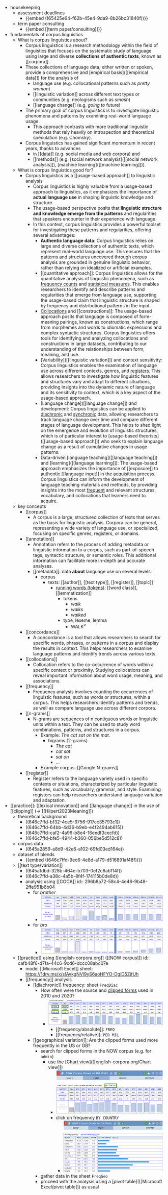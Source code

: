 - housekeeping
	- assessment deadlines
		- {{embed ((65425e64-f62b-45e4-9da9-8b26bc31840f))}}
	- term paper consulting
		- {{embed [[term paper/consulting]]}}
- fundamentals of corpus linguistics
	- What is corpus linguistics about?
		- Corpus linguistics is a research methodology within the field of linguistics that focuses on the systematic study of language using large and diverse **collections of authentic texts**, known as [[corpora]].
		- These collections of language data, either written or spoken, provide a comprehensive and [empirical basis]([[empirical data]]) for the analysis of
			- language use (e.g. collocational patterns such as *pretty woman*)
			- [[linguistic variation]] across different text types or communities (e.g.  neologisms such as *smash*)
			- [[language change]] (e.g. *going to* future)
		- The primary goal of corpus linguistics is to investigate linguistic phenomena and patterns by examining real-world language usage.
			- This approach contrasts with more traditional linguistic methods that rely heavily on introspection and theoretical speculation (e.g. Chomsky).
		- Corpus linguistics has gained significant momentum in recent years, thanks to advances
			- in [[data]] (e.g. social media and web corpora) and
			- [[methods]] (e.g. [social network analysis]([[social network analysis]]), [machine learning]([[machine learning]])).
	- What is corpus linguistics good for?
		- Corpus linguistics as a [[usage-based approach]] to linguistic analysis
			- Corpus linguistics is highly valuable from a usage-based approach to linguistics, as it emphasizes the importance of **actual language use** in shaping linguistic knowledge and structure.
			- The usage-based perspective posits that **linguistic structure and knowledge emerge from the patterns** and regularities that speakers encounter in their experience with language.
			- In this context, corpus linguistics provides a powerful toolset for investigating these patterns and regularities, offering several advantages:
				- **Authentic language data**: Corpus linguistics relies on large and diverse collections of authentic texts, which represent real-world language use. This ensures that the patterns and structures uncovered through corpus analysis are grounded in genuine linguistic behavior, rather than relying on idealized or artificial examples.
				- [[quantitative approach]]: Corpus linguistics allows for the quantitative analysis of linguistic phenomena, such as  [frequency counts]([[frequency]]) and [statistical measures]([[statistics]]). This enables researchers to identify and describe patterns and regularities that emerge from language use, supporting the usage-based claim that linguistic structure is shaped by frequency and distributional patterns in the input.
				- [Collocations]([[collocations]]) and [[constructions]]: The usage-based approach posits that language is composed of form-meaning pairings, known as constructions, which range from morphemes and words to idiomatic expressions and complex syntactic structures. Corpus linguistics offers tools for identifying and analyzing collocations and constructions in large datasets, contributing to our understanding of the relationships between form, meaning, and use.
				- [Variability]([[linguistic variation]]) and context sensitivity: Corpus linguistics enables the examination of language use across different contexts, genres, and [registers]([[register]]). This allows researchers to investigate how linguistic features and structures vary and adapt to different situations, providing insights into the dynamic nature of language and its sensitivity to context, which is a key aspect of the usage-based approach.
				- [Language change]([[language change]]) and development: Corpus linguistics can be applied to [diachronic]([[diachronic]]) and [synchronic]([[synchronic]]) data, allowing researchers to track language change over time and compare different stages of language development. This helps to shed light on the emergence and evolution of linguistic structures, which is of particular interest to [usage-based theorists]([[usage-based approach]]) who seek to explain language change as a result of cumulative changes in usage patterns.
				- Data-driven [language teaching]([[language teaching]]) and [learning]([[language learning]]): The usage-based approach emphasizes the importance of [[exposure]] to authentic [[language input]] in the acquisition process. Corpus linguistics can inform the development of language teaching materials and methods, by providing insights into the most [frequent]([[frequency]]) and relevant structures, vocabulary, and collocations that learners need to acquire.
	- key concepts
		- [[corpus]]
			- A corpus is a large, structured collection of texts that serves as the basis for linguistic analysis. Corpora can be general, representing a wide variety of language use, or specialized, focusing on specific genres, registers, or domains.
		- [[annotation]]
			- Annotation refers to the process of adding metadata or linguistic information to a corpus, such as part-of-speech tags, syntactic structure, or semantic roles. This additional information can facilitate more in-depth and accurate analyses.
			- [[metadata]]: data **about** language use on several levels:
				- corpus
					- texts: [[author]], [[text type]], [[register]], [[topic]]
						- [running words (tokens)]([[tokens]]): [[word class]], [[lemmatization]]
							- tokens
								- *walk*
								- *walks*
								- *walked*
							- type, lexeme, lemma
								- WALK$^v$
		- [[concordance]]
			- A concordance is a tool that allows researchers to search for specific words, phrases, or patterns in a corpus and display the results in context. This helps researchers to examine language patterns and identify trends across various texts.
		- [[collocations]]
			- Collocation refers to the co-occurrence of words within a specific context or proximity. Studying collocations can reveal important information about word usage, meaning, and associations.
		- [[frequency]]
			- Frequency analysis involves counting the occurrences of linguistic features, such as words or structures, within a corpus. This helps researchers identify patterns and trends, as well as compare language use across different corpora.
		- [[n-grams]]
			- N-grams are sequences of n contiguous words or linguistic units within a text. They can be used to study word combinations, patterns, and structures in a corpus.
				- Example: *The cat sat on the mat.*
					- bigrams (2-grams)
						- *The cat*
						- *cat sat*
						- *sat on*
						- …
				- Example corpus: [[Google N-grams]]
		- [[register]]
			- Register refers to the language variety used in specific contexts or situations, characterized by particular linguistic features, such as vocabulary, grammar, and style. Examining registers can help researchers understand language variation and adaptation.
- [[practice]]: [[lexical innovation]] and [[language change]] in the use of [[clipping]] (→ [[Hilpert2023Meaning]])
	- theoretical background
		- ((646c7ffd-bf32-4ce5-9756-917cc35793c1))
		- ((646c7ffd-64bb-4d36-b9eb-e4f2494ab615))
		- ((646c7ffd-caf2-4a96-b8e4-16eedf3cecfd))
		- ((646c7ffd-bfe5-4944-b360-056be5d512c8))
	- corpus data
		- ((645a2859-a8d9-42e6-a102-69fd03ed164e))
	- dataset of blends
		- {{embed ((646c7ffd-9ec6-4e8d-a179-d516891af48f))}}
	- [[text type/variation]]
		- ((645a1dbd-328b-464e-b703-0ef2c6ab114f))
		- ((646c7ffd-a38c-4a5b-8f4f-174115b0de8d))
		- analysis using [[COCA]]
		  id:: 296b8a72-58c4-4e46-9b48-2ffe951b6b04
			- for *brother*
				- ![image_1688463174743_0.png](../assets/image_1688463174743_0_1701970223955_0.png)
			- for *bro*
				- ![image_1688463153614_0.png](../assets/image_1688463153614_0_1701970248492_0.png)
	- [[practice]] using [[english-corpora.org]] ([[NOW corpus]])
	  id:: cafb48f6-d7fa-44c6-9cd6-dccc08abc07e
		- model [[Microsoft Excel]] sheet: https://1drv.ms/x/s!AvkgNVl9yS6aoHFYO-DgiD5ZjfUh
		- [[frequency]] analysis
			- [[diachronic]] frequency: sheet `FreqDiac`
				- How often were the source and [clipped forms]([[clipping]]) used in 2010 and 2020?
					- ![image_1687260592633_0.png](../assets/image_1687260592633_0_1701970410115_0.png)
						- [[frequency/absolute]]: `FREQ`
						- [[frequency/relative]]: `PER MIL`
			- [[geographical variation]]: Are the clipped forms used more frequently in the US or GB?
				- search for clipped forms in the NOW corpus (e.g. for `admin`)
					- use the [Chart view]([[english-corpora.org/Chart view]])
						- ![image.png](../assets/image_1702569495524_0.png)
						- click on frequency `BY COUNTRY`
							- ![image.png](../assets/image_1702569574789_0.png)
				- gather data in the sheet `FreqGeo`
				- proceed with the analysis using a [pivot table]([[Microsoft Excel/pivot table]]) as usual